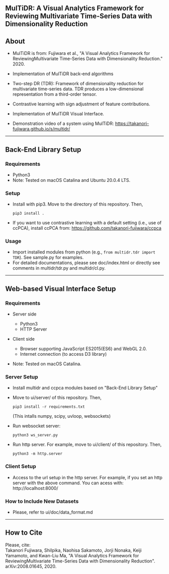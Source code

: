 ## MulTiDR: A Visual Analytics Framework for Reviewing Multivariate Time-Series Data with Dimensionality Reduction

About
-----
* MulTiDR is from: Fujiwara et al., "A Visual Analytics Framework for ReviewingMultivariate Time-Series Data with Dimensionality Reduction." 2020.  

* Implementation of MulTiDR back-end algorithms
 * Two-step DR (TDR): Framework of dimensionality reduction for multivariate time-series data. TDR produces a low-dimensional representation from a third-order tensor.
 * Contrastive learning with sign adjustment of feature contributions.

* Implementation of MulTiDR Visual Interface.

* Demonstration video of a system using MulTiDR: https://takanori-fujiwara.github.io/s/multidr/

******

Back-End Library Setup
-----

### Requirements
* Python3
* Note: Tested on macOS Catalina and Ubuntu 20.0.4 LTS.

### Setup
* Install with pip3. Move to the directory of this repository. Then,

    `pip3 install .`

* If you want to use contrastive learning with a default setting (i.e., use of ccPCA), install ccPCA from: https://github.com/takanori-fujiwara/ccpca

### Usage
* Import installed modules from python (e.g., `from multidr.tdr import TDR`). See sample.py for examples.
* For detailed documentations, please see doc/index.html or directly see comments in multidr/tdr.py and multidr/cl.py.

******

Web-based Visual Interface Setup
-----

### Requirements
* Server side
  * Python3
  * HTTP Server
* Client side
  * Browser supporting JavaScript ES2015(ES6) and WebGL 2.0.
  * Internet connection (to access D3 library)

* Note: Tested on macOS Catalina.


### Server Setup

* Install multidr and ccpca modules based on "Back-End Library Setup"

* Move to ui/server/ of this repository. Then,

    `pip3 install -r requirements.txt`

  (This intalls numpy, scipy, uvloop, websockets)

* Run websocket server:

    `python3 ws_server.py`

* Run http server. For example, move to ui/client/ of this repository. Then,

    `python3 -m http.server`

### Client Setup

* Access to the url setup in the http server. For example, if you set an http server with the above command. You can acess with: http://localhost:8000/

### How to Include New Datasets

* Please, refer to ui/doc/data_format.md

******

## How to Cite
Please, cite:    
Takanori Fujiwara, Shilpika, Naohisa Sakamoto, Jorji Nonaka, Keiji Yamamoto, and Kwan-Liu Ma, "A Visual Analytics Framework for ReviewingMultivariate Time-Series Data with Dimensionality Reduction". arXiv:2008.01645, 2020.

